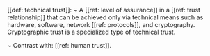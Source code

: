 [[def: technical trust]]:
~ A [[ref: level of assurance]] in a [[ref: trust relationship]] that can be achieved only via technical means such as hardware, software, network [[ref: protocols]], and cryptography. Cryptographic trust is a specialized type of technical trust.

~ Contrast with: [[ref: human trust]].


